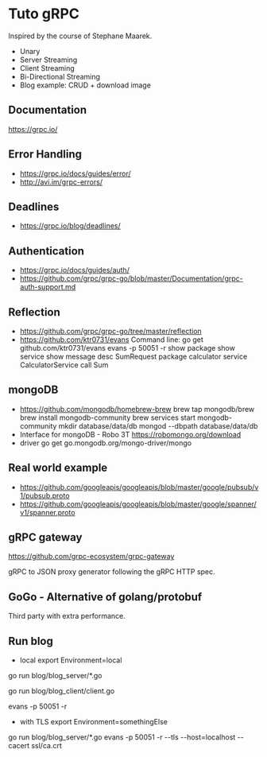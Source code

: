 # Tuto gRPC

Inspired by the course of Stephane Maarek.

- Unary
- Server Streaming
- Client Streaming
- Bi-Directional Streaming
- Blog example: CRUD + download image

## Documentation

https://grpc.io/

## Error Handling

- https://grpc.io/docs/guides/error/
- http://avi.im/grpc-errors/

## Deadlines

- https://grpc.io/blog/deadlines/

## Authentication

- https://grpc.io/docs/guides/auth/
- https://github.com/grpc/grpc-go/blob/master/Documentation/grpc-auth-support.md

## Reflection

- https://github.com/grpc/grpc-go/tree/master/reflection
- https://github.com/ktr0731/evans
Command line:
go get github.com/ktr0731/evans
evans -p 50051 -r
show package
show service
show message
desc SumRequest
package calculator
service CalculatorService
call Sum

## mongoDB

- https://github.com/mongodb/homebrew-brew
brew tap mongodb/brew
brew install mongodb-community
brew services start mongodb-community
mkdir database/data/db
mongod --dbpath database/data/db
- Interface for mongoDB - Robo 3T
https://robomongo.org/download
- driver
go get go.mongodb.org/mongo-driver/mongo

## Real world example

- https://github.com/googleapis/googleapis/blob/master/google/pubsub/v1/pubsub.proto
- https://github.com/googleapis/googleapis/blob/master/google/spanner/v1/spanner.proto 

## gRPC gateway

https://github.com/grpc-ecosystem/grpc-gateway

gRPC to JSON proxy generator following the gRPC HTTP spec.

## GoGo - Alternative of golang/protobuf

Third party with extra performance.

## Run blog

- local
export Environment=local

go run blog/blog_server/*.go 

go run blog/blog_client/client.go 

evans -p 50051 -r

- with TLS
export Environment=somethingElse

go run blog/blog_server/*.go 
evans -p 50051 -r --tls --host=localhost --cacert ssl/ca.crt  